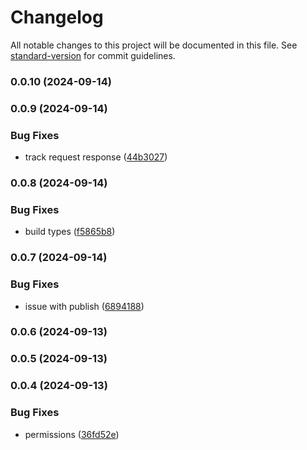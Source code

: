 # Changelog

All notable changes to this project will be documented in this file. See [standard-version](https://github.com/conventional-changelog/standard-version) for commit guidelines.

### 0.0.10 (2024-09-14)

### 0.0.9 (2024-09-14)


### Bug Fixes

* track request response ([44b3027](https://github.com/miladezzat/system-monitoring/commit/44b30278329cf1f4f6149181a780596a7d431193))

### 0.0.8 (2024-09-14)


### Bug Fixes

* build types ([f5865b8](https://github.com/miladezzat/system-monitoring/commit/f5865b8dc71e30a9f8217fa4d5f04c3bd63f1804))

### 0.0.7 (2024-09-14)


### Bug Fixes

* issue with publish ([6894188](https://github.com/miladezzat/system-monitoring/commit/689418833d916e1fb70692c755edd05abf8c933a))

### 0.0.6 (2024-09-13)

### 0.0.5 (2024-09-13)

### 0.0.4 (2024-09-13)


### Bug Fixes

* permissions ([36fd52e](https://github.com/miladezzat/system-monitoring/commit/36fd52eb6fe3705137d2a97edba19f5225f9124a))
